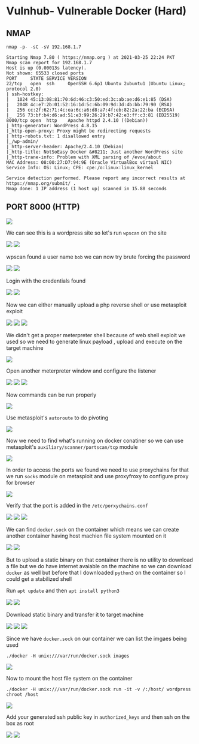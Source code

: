 # Vulnhub- Vulnerable Docker (Hard)

## NMAP

```
nmap -p- -sC -sV 192.168.1.7

Starting Nmap 7.80 ( https://nmap.org ) at 2021-03-25 22:24 PKT
Nmap scan report for 192.168.1.7
Host is up (0.00013s latency).
Not shown: 65533 closed ports
PORT     STATE SERVICE VERSION
22/tcp   open  ssh     OpenSSH 6.6p1 Ubuntu 2ubuntu1 (Ubuntu Linux; protocol 2.0)
| ssh-hostkey: 
|   1024 45:13:08:81:70:6d:46:c3:50:ed:3c:ab:ae:d6:e1:85 (DSA)
|   2048 4c:e7:2b:01:52:16:1d:5c:6b:09:9d:3d:4b:bb:79:90 (RSA)
|   256 cc:2f:62:71:4c:ea:6c:a6:d8:a7:4f:eb:82:2a:22:ba (ECDSA)
|_  256 73:bf:b4:d6:ad:51:e3:99:26:29:b7:42:e3:ff:c3:81 (ED25519)
8000/tcp open  http    Apache httpd 2.4.10 ((Debian))
|_http-generator: WordPress 4.8.15
|_http-open-proxy: Proxy might be redirecting requests
| http-robots.txt: 1 disallowed entry 
|_/wp-admin/
|_http-server-header: Apache/2.4.10 (Debian)
|_http-title: NotSoEasy Docker &#8211; Just another WordPress site
|_http-trane-info: Problem with XML parsing of /evox/about
MAC Address: 08:00:27:D7:94:9E (Oracle VirtualBox virtual NIC)
Service Info: OS: Linux; CPE: cpe:/o:linux:linux_kernel

Service detection performed. Please report any incorrect results at https://nmap.org/submit/ .
Nmap done: 1 IP address (1 host up) scanned in 15.88 seconds

```

## PORT 8000 (HTTP)

<img src="https://imgur.com/4wuEUWv.png"/>

We can see this is a wordpress site so let's run `wpscan` on the site

<img src="https://imgur.com/J7HGIje.png"/>

<img src="https://imgur.com/wgiI1TN.png"/>

wpscan found a user name `bob` we can now try brute forcing the password

<img src="https://imgur.com/6djRxkI.png"/>

<img src="https://imgur.com/ymuYTKf.png"/>

Login with the credentials found

<img src="https://imgur.com/r5W1jKg.png"/>

<img src="https://imgur.com/v5UQ9qk.png"/>

Now we can either manually upload a php reverse shell or use metasploit exploit

<img src="https://imgur.com/KANQ5mo.png"/>

<img src="https://imgur.com/vjKDJDX.png"/>

<img src="https://imgur.com/ULFPXUl.png"/>

We didn't get a proper meterpreter shell because of web shell exploit we used so we need to generate linux payload , upload and execute on the target machine

<img src="https://imgur.com/halR2va.png"/>

Open another meterpreter window and configure the listener

<img src="https://imgur.com/O6FP7U4.png"/>

<img src="https://imgur.com/TAN9ndn.png"/>

<img src="https://imgur.com/RhAdX4C.png"/>

Now commands can be run properly

<img src="https://imgur.com/zZgC9v9.png"/>

Use metasploit's `autoroute` to do pivoting

<img src="https://imgur.com/cBNY93g.png"/>

Now we need to find what's running on docker conatiner so we can use metasploit's `auxiliary/scanner/portscan/tcp` module

<img src="https://imgur.com/bXNkEyQ.png"/>

In order to access the ports we found we need to use proxychains for that we run `socks` module on metasploit and use proxyfroxy to configure proxy for browser

<img src="https://imgur.com/wabq5Aw.png"/>

Verify that the port is added in the `/etc/porxychains.conf`

<img src="https://imgur.com/3yNH0lR.png"/>

<img src="https://imgur.com/t5gRjvR.png"/>

<img src="https://imgur.com/SGVeRwL.png"/>

We can find `docker.sock` on the container which means we can create another container having host machien file system mounted on it 

<img src="https://imgur.com/ahgLzTq.png"/>

<img src="https://imgur.com/pjyVzWJ.png"/>

But to upload a static binary on that container there is no utility to download a file but we do have  internet avaiable on the machine so we can download `docker` as well but before that I downloaded `python3` on the container so I could get a stabilized shell

Run `apt update` and then `apt install python3`

<img src="https://imgur.com/uuv22cO.png"/>

<img src="https://imgur.com/xE8MdHu.png"/>
 

Download static binary and transfer it to target machine

<img src="https://imgur.com/6SsmjVZ.png"/>

<img src="https://imgur.com/DDRcq2R.png"/>

<img src="https://imgur.com/wdfi1Xo.png"/>

Since we have `docker.sock` on our container we can list the imgaes being used 

`./docker -H unix:///var/run/docker.sock images`

<img src="https://imgur.com/NrKk09C.png"/>

Now to mount the host file system on the container

`./docker -H unix:///var/run/docker.sock run -it -v /:/host/ wordpress chroot /host`

<img src="https://imgur.com/4UYMBI9.png"/>

Add your generated ssh public key in `authorized_keys` and then ssh on the box as root

<img src="https://imgur.com/ZxDwQzY.png"/>

<img src="https://imgur.com/xvu5SyQ.png"/>